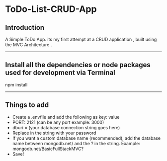 # ToDo-List-CRUD-App

## Introduction

A Simple ToDo App. its  my first attempt at a CRUD application , built using the MVC Architecture .

---

## Install all the dependencies or node packages used for development via Terminal

npm install

---

## Things to add

- Create a .envfile and add the following as key: value
- PORT: 2121 (can be any port example: 3000)
- dburi = (your database connection string goes here)
- Replace <password> in the string with your password
- If you want a custom database name (recommended), add the database name between mongodb.net/ and the ? in the string. Example: mongodb.net/BasicFullStackMVC?
- Save!
